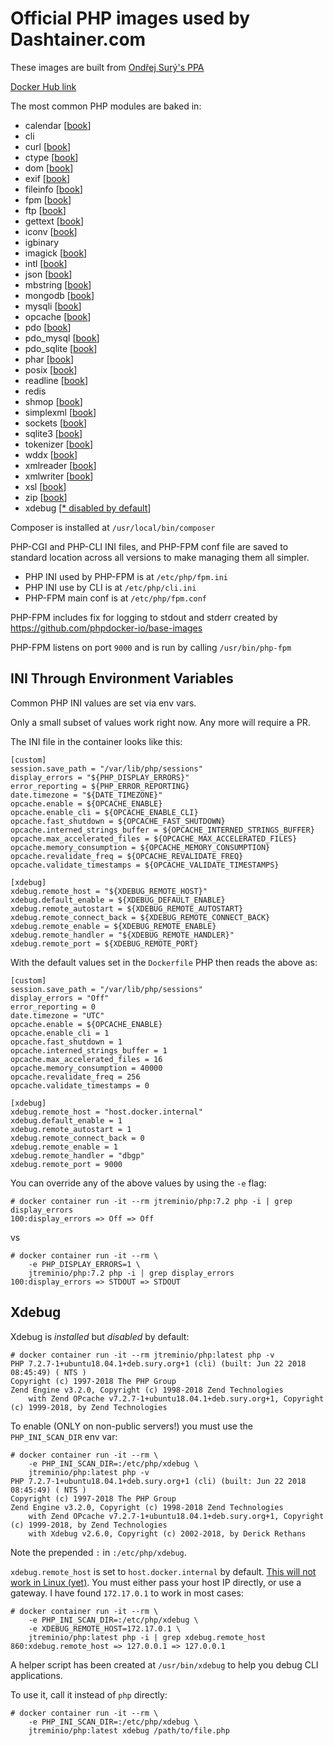 # Official PHP images used by Dashtainer.com

These images are built from 
[Ondřej Surý's PPA](https://launchpad.net/~ondrej/+archive/ubuntu/php)

[Docker Hub link](https://hub.docker.com/r/jtreminio/php/)

The most common PHP modules are baked in:

- calendar [[book](http://php.net/manual/en/book.calendar.php)]
- cli
- curl [[book](http://php.net/manual/en/book.curl.php)]
- ctype [[book](http://php.net/manual/en/book.ctype.php)]
- dom [[book](http://php.net/manual/en/book.dom.php)]
- exif [[book](http://php.net/manual/en/book.exif.php)]
- fileinfo [[book](http://php.net/manual/en/book.fileinfo.php)]
- fpm [[book](http://php.net/manual/en/install.fpm.php)]
- ftp [[book](http://php.net/manual/en/book.ftp.php)]
- gettext [[book](http://php.net/manual/en/book.gettext.php)]
- iconv [[book](http://php.net/manual/en/ref.iconv.php)]
- igbinary
- imagick [[book](http://php.net/manual/en/book.imagick.php)]
- intl [[book](http://php.net/manual/en/book.intl.php)]
- json [[book](http://php.net/manual/en/book.json.php)]
- mbstring [[book](http://php.net/manual/en/book.mbstring.php)]
- mongodb [[book](http://php.net/manual/en/set.mongodb.php)]
- mysqli [[book](http://php.net/manual/en/book.mysqli.php)]
- opcache [[book](http://php.net/manual/en/book.opcache.php)]
- pdo [[book](http://php.net/manual/en/book.pdo.php)]
- pdo_mysql [[book](http://php.net/manual/en/ref.pdo-mysql.php)]
- pdo_sqlite [[book](http://php.net/manual/en/ref.pdo-sqlite.php)]
- phar [[book](http://php.net/manual/en/book.phar.php)]
- posix [[book](http://php.net/manual/en/book.posix.php)]
- readline [[book](http://php.net/manual/en/book.readline.php)]
- redis
- shmop [[book](http://php.net/manual/en/book.shmop.php)]
- simplexml [[book](http://php.net/manual/en/book.simplexml.php)]
- sockets [[book](http://php.net/manual/en/book.sockets.php)]
- sqlite3 [[book](http://php.net/manual/en/book.sqlite3.php)]
- tokenizer [[book](http://php.net/manual/en/book.tokenizer.php)]
- wddx [[book](http://php.net/manual/en/book.wddx.php)]
- xmlreader [[book](http://php.net/manual/en/book.xmlreader.php)]
- xmlwriter [[book](http://php.net/manual/en/refs.xml.php)]
- xsl [[book](http://php.net/manual/en/book.xsl.php)]
- zip [[book](http://php.net/manual/en/book.zip.php)]
- xdebug [[* disabled by default](#xdebug)]

Composer is installed at `/usr/local/bin/composer`

PHP-CGI and PHP-CLI INI files, and PHP-FPM conf file are saved to standard location
across all versions to make managing them all simpler.

- PHP INI used by PHP-FPM is at `/etc/php/fpm.ini`
- PHP INI use by CLI is at `/etc/php/cli.ini`
- PHP-FPM main conf is at `/etc/php/fpm.conf`

PHP-FPM includes fix for logging to stdout and stderr created by
https://github.com/phpdocker-io/base-images

PHP-FPM listens on port `9000` and is run by calling `/usr/bin/php-fpm`

## INI Through Environment Variables

Common PHP INI values are set via env vars.

Only a small subset of values work right now. Any more will require a PR.

The INI file in the container looks like this:

    [custom]
    session.save_path = "/var/lib/php/sessions"
    display_errors = "${PHP_DISPLAY_ERRORS}"
    error_reporting = ${PHP_ERROR_REPORTING}
    date.timezone = "${DATE_TIMEZONE}"
    opcache.enable = ${OPCACHE_ENABLE}
    opcache.enable_cli = ${OPCACHE_ENABLE_CLI}
    opcache.fast_shutdown = ${OPCACHE_FAST_SHUTDOWN}
    opcache.interned_strings_buffer = ${OPCACHE_INTERNED_STRINGS_BUFFER}
    opcache.max_accelerated_files = ${OPCACHE_MAX_ACCELERATED_FILES}
    opcache.memory_consumption = ${OPCACHE_MEMORY_CONSUMPTION}
    opcache.revalidate_freq = ${OPCACHE_REVALIDATE_FREQ}
    opcache.validate_timestamps = ${OPCACHE_VALIDATE_TIMESTAMPS}
    
    [xdebug]
    xdebug.remote_host = "${XDEBUG_REMOTE_HOST}"
    xdebug.default_enable = ${XDEBUG_DEFAULT_ENABLE}
    xdebug.remote_autostart = ${XDEBUG_REMOTE_AUTOSTART}
    xdebug.remote_connect_back = ${XDEBUG_REMOTE_CONNECT_BACK}
    xdebug.remote_enable = ${XDEBUG_REMOTE_ENABLE}
    xdebug.remote_handler = "${XDEBUG_REMOTE_HANDLER}"
    xdebug.remote_port = ${XDEBUG_REMOTE_PORT}

With the default values set in the `Dockerfile` PHP then reads the above as:

    [custom]
    session.save_path = "/var/lib/php/sessions"
    display_errors = "Off"
    error_reporting = 0
    date.timezone = "UTC"
    opcache.enable = ${OPCACHE_ENABLE}
    opcache.enable_cli = 1
    opcache.fast_shutdown = 1
    opcache.interned_strings_buffer = 1
    opcache.max_accelerated_files = 16
    opcache.memory_consumption = 40000
    opcache.revalidate_freq = 256
    opcache.validate_timestamps = 0
    
    [xdebug]
    xdebug.remote_host = "host.docker.internal"
    xdebug.default_enable = 1
    xdebug.remote_autostart = 1
    xdebug.remote_connect_back = 0
    xdebug.remote_enable = 1
    xdebug.remote_handler = "dbgp"
    xdebug.remote_port = 9000

You can override any of the above values by using the `-e` flag:

    # docker container run -it --rm jtreminio/php:7.2 php -i | grep display_errors
    100:display_errors => Off => Off

vs

    # docker container run -it --rm \
        -e PHP_DISPLAY_ERRORS=1 \
        jtreminio/php:7.2 php -i | grep display_errors
    100:display_errors => STDOUT => STDOUT

## Xdebug

Xdebug is _installed_ but _disabled_ by default:

    # docker container run -it --rm jtreminio/php:latest php -v
    PHP 7.2.7-1+ubuntu18.04.1+deb.sury.org+1 (cli) (built: Jun 22 2018 08:45:49) ( NTS )
    Copyright (c) 1997-2018 The PHP Group
    Zend Engine v3.2.0, Copyright (c) 1998-2018 Zend Technologies
        with Zend OPcache v7.2.7-1+ubuntu18.04.1+deb.sury.org+1, Copyright (c) 1999-2018, by Zend Technologies

To enable (ONLY on non-public servers!) you must use the `PHP_INI_SCAN_DIR` env var:

    # docker container run -it --rm \
        -e PHP_INI_SCAN_DIR=:/etc/php/xdebug \
        jtreminio/php:latest php -v
    PHP 7.2.7-1+ubuntu18.04.1+deb.sury.org+1 (cli) (built: Jun 22 2018 08:45:49) ( NTS )
    Copyright (c) 1997-2018 The PHP Group
    Zend Engine v3.2.0, Copyright (c) 1998-2018 Zend Technologies
        with Zend OPcache v7.2.7-1+ubuntu18.04.1+deb.sury.org+1, Copyright (c) 1999-2018, by Zend Technologies
        with Xdebug v2.6.0, Copyright (c) 2002-2018, by Derick Rethans

Note the prepended `:` in `:/etc/php/xdebug`.

`xdebug.remote_host` is set to `host.docker.internal` by default.
[This will not work in Linux (yet)](https://github.com/docker/for-linux/issues/264).
You must either pass your host IP directly, or use a gateway. I have found
`172.17.0.1` to work in most cases:

    # docker container run -it --rm \
        -e PHP_INI_SCAN_DIR=:/etc/php/xdebug \
        -e XDEBUG_REMOTE_HOST=172.17.0.1 \
        jtreminio/php:latest php -i | grep xdebug.remote_host
    860:xdebug.remote_host => 127.0.0.1 => 127.0.0.1
    
A helper script has been created at `/usr/bin/xdebug` to help you debug CLI applications.

To use it, call it instead of `php` directly:

    # docker container run -it --rm \
        -e PHP_INI_SCAN_DIR=:/etc/php/xdebug \
        jtreminio/php:latest xdebug /path/to/file.php
